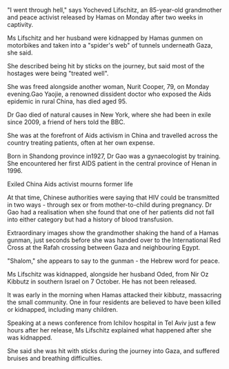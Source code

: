 "I went through hell," says Yocheved Lifschitz, an 85-year-old grandmother and peace activist released by Hamas on Monday after two weeks in captivity.

Ms Lifschitz and her husband were kidnapped by Hamas gunmen on motorbikes and taken into a "spider's web" of tunnels underneath Gaza, she said.

She described being hit by sticks on the journey, but said most of the hostages were being "treated well".

She was freed alongside another woman, Nurit Cooper, 79, on Monday evening.Gao Yaojie, a renowned dissident doctor who exposed the Aids epidemic in rural China, has died aged 95.

Dr Gao died of natural causes in New York, where she had been in exile since 2009, a friend of hers told the BBC.


She was at the forefront of Aids activism in China and travelled across the country treating patients, often at her own expense.

Born in Shandong province in1927, Dr Gao was a gynaecologist by training. She encountered her first AIDS patient in the central province of Henan in 1996.

Exiled China Aids activist mourns former life

At that time, Chinese authorities were saying that HIV could be transmitted in two ways - through sex or from mother-to-child during pregnancy. Dr Gao had a realisation when she found that one of her patients did not fall into either category but had a history of blood transfusion.

Extraordinary images show the grandmother shaking the hand of a Hamas gunman, just seconds before she was handed over to the International Red Cross at the Rafah crossing between Gaza and neighbouring Egypt.

"Shalom," she appears to say to the gunman - the Hebrew word for peace.

Ms Lifschitz was kidnapped, alongside her husband Oded, from Nir Oz Kibbutz in southern Israel on 7 October. He has not been released.

It was early in the morning when Hamas attacked their kibbutz, massacring the small community. One in four residents are believed to have been killed or kidnapped, including many children.

Speaking at a news conference from Ichilov hospital in Tel Aviv just a few hours after her release, Ms Lifschitz explained what happened after she was kidnapped.

She said she was hit with sticks during the journey into Gaza, and suffered bruises and breathing difficulties.

